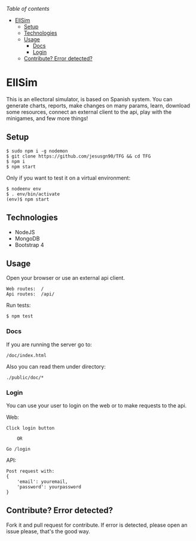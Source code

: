 *Table of contents*
* [EllSim](#ellsim)
  * [Setup](#setup)
  * [Technologies](#technologies)
  * [Usage](#usage)
    * [Docs](#docs)
    * [Login](#login)
  * [Contribute? Error detected?](#contribute-error-detected)

# EllSim
This is an ellectoral simulator, is based on Spanish system. You can
 generate charts, reports, make changes on many params, learn, download some resources,
 connect an external client to the api, play with the minigames, and few more things!

## Setup
    $ sudo npm i -g nodemon
    $ git clone https://github.com/jesusgn90/TFG && cd TFG
    $ npm i
    $ npm start

Only if you want to test it on a virtual environment:

    $ nodeenv env
    $ . env/bin/activate
    (env)$ npm start   

## Technologies
- NodeJS
- MongoDB
- Bootstrap 4

## Usage
Open your browser or use an external api client.

    Web routes:  /
    Api routes:  /api/

Run tests:

    $ npm test



### Docs
If you are running the server go to:
    
    /doc/index.html
        
Also you can read them under directory:

    ./public/doc/*
   
### Login   
   
You can use your user to login on the web or to
make requests to the api. 

Web:

    Click login button
    
        OR
    
    Go /login

API:

    Post request with:
    {
        'email': youremail,
        'password': yourpassword
    }

## Contribute? Error detected? 
Fork it and pull request for contribute. If error is detected, please open an issue please, that's the good way.
